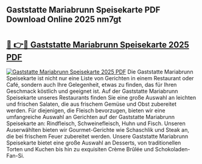 ## Gaststatte Mariabrunn Speisekarte PDF Download Online 2025 nm7gt

# <h2><a href="http://gc70qqx.nevu.top/?p=Gaststatte+Mariabrunn+Speisekarte">🔗 👉🔴 Gaststatte Mariabrunn Speisekarte 2025 PDF</a></h2>

[![Gaststatte Mariabrunn Speisekarte 2025 PDF](https://i.imgur.com/dBaPXMq.png)](http://gc70qqx.nevu.top/?p=Gaststatte+Mariabrunn+Speisekarte)
Die Gaststatte Mariabrunn Speisekarte ist nicht nur eine Liste von Gerichten in einem Restaurant oder Café, sondern auch Ihre Gelegenheit, etwas zu finden, das für Ihren Geschmack köstlich und geeignet ist. Auf der Gaststatte Mariabrunn Speisekarte unseres Restaurants finden Sie eine große Auswahl an leichten und frischen Salaten, die aus frischem Gemüse und Obst zubereitet werden. Für diejenigen, die Fleisch bevorzugen, bieten wir eine umfangreiche Auswahl an Gerichten auf der Gaststatte Mariabrunn Speisekarte an: Rindfleisch, Schweinefleisch, Huhn und Fisch. Unseren Auserwählten bieten wir Gourmet-Gerichte wie Schaschlik und Steak an, die bei frischem Feuer zubereitet werden. Unsere Gaststatte Mariabrunn Speisekarte bietet eine große Auswahl an Desserts, von traditionellen Torten und Kuchen bis hin zu exquisiten Crème Brûlée und Schokoladen-Fan-Si.
